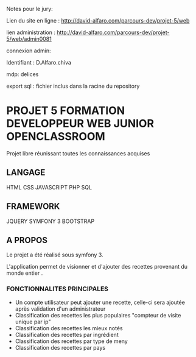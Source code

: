 Notes pour le jury:

 Lien du site en ligne : http://david-alfaro.com/parcours-dev/projet-5/web

lien administration :
http://david-alfaro.com/parcours-dev/projet-5/web/admin0081

connexion admin:

Identifiant : D.Alfaro.chiva

mdp: delices

export sql : fichier inclus dans la racine du repository

<h1>PROJET 5 FORMATION DEVELOPPEUR WEB JUNIOR OPENCLASSROOM</h1>

Projet libre réunissant toutes les connaissances acquises

<h2>LANGAGE</h2>

HTML CSS JAVASCRIPT PHP SQL 

<h2>FRAMEWORK</h2>

JQUERY SYMFONY 3 BOOTSTRAP

<h2>A PROPOS</h2>

Le projet a été réalisé sous symfony 3.

L'application permet de visionner et d'ajouter des recettes provenant du monde entier .

<h3>FONCTIONNALITES PRINCIPALES</h3>

<ul>
    <li> Un compte utilisateur peut ajouter une recette, celle-ci sera ajoutée après validation d'un administrateur</li>
    <li> Classification des recettes les plus populaires "compteur de visite unique par ip"</li>
    <li> Classification des recettes les mieux notés </li>
    <li> Classification des recettes par ingrédient </li>
    <li> Classification des recettes par type de meny </li>
    <li> Classification des recettes par pays</li>
</ul>    
